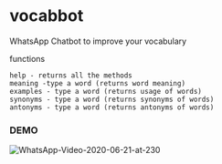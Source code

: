 # vocabbot
WhatsApp Chatbot to improve your vocabulary

functions

```
help - returns all the methods
meaning -type a word (returns word meaning)
examples - type a word (returns usage of words)
synonyms - type a word (returns synonyms of words)
antonyms - type a word (returns antonyms of words)
```
### DEMO

![WhatsApp-Video-2020-06-21-at-230](https://user-images.githubusercontent.com/16894718/85231441-96c41580-b414-11ea-909b-21bcbc98018b.gif)
